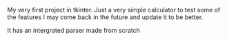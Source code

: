My very first project in tkinter. Just a very simple calculator to test some of the features
I may come back in the future and update it to be better.

It has an intergrated parser made from scratch
